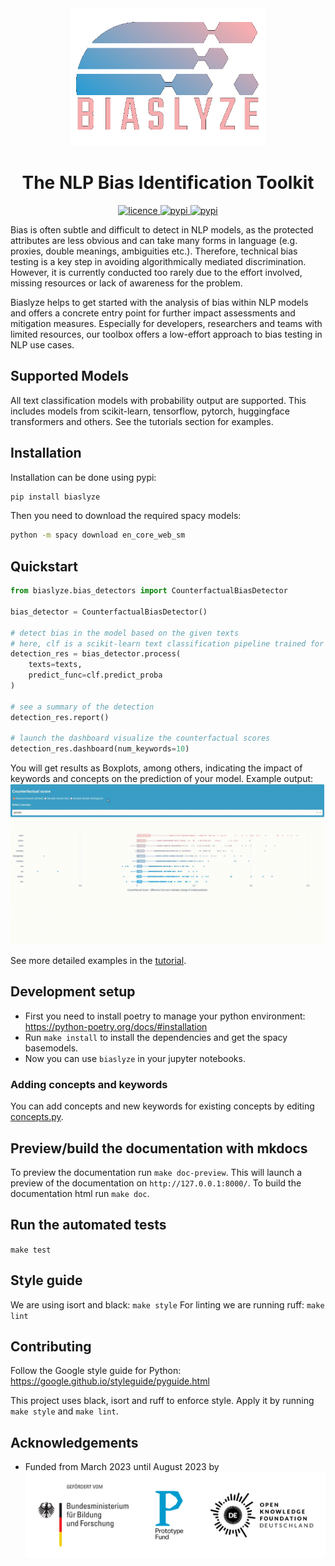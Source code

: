 
<div align="center">
  <img src="resources/biaslyze-logo-no-bg.png" alt="Biaslyze" height="220px">
  <h1>The NLP Bias Identification Toolkit</h1>
</div>

<div align="center">
    <a href="https://github.com/biaslyze-dev/biaslyze/blob/main/LICENSE">
        <img alt="licence" src="https://img.shields.io/github/license/biaslyze-dev/biaslyze">
    </a>
    <a href="https://pypi.org/project/biaslyze/">
        <img alt="pypi" src="https://img.shields.io/pypi/v/biaslyze">
    </a>
    <a href="https://pypi.org/project/biaslyze/">
        <img alt="pypi" src="https://img.shields.io/pypi/pyversions/biaslyze">
    </a>
</div>


Bias is often subtle and difficult to detect in NLP models, as the protected attributes are less obvious and can take many forms in language (e.g. proxies, double meanings, ambiguities etc.). Therefore, technical bias testing is a key step in avoiding algorithmically mediated discrimination. However, it is currently conducted too rarely due to the effort involved, missing resources or lack of awareness for the problem.

Biaslyze helps to get started with the analysis of bias within NLP models and offers a concrete entry point for further impact assessments and mitigation measures. Especially for developers, researchers and teams with limited resources, our toolbox offers a low-effort approach to bias testing in NLP use cases.

## Supported Models

All text classification models with probability output are supported. This includes models from scikit-learn, tensorflow, pytorch, huggingface transformers and others. 
See the tutorials section for examples.

## Installation

Installation can be done using pypi:
```bash
pip install biaslyze
```

Then you need to download the required spacy models:
```bash
python -m spacy download en_core_web_sm
```

## Quickstart

```python
from biaslyze.bias_detectors import CounterfactualBiasDetector

bias_detector = CounterfactualBiasDetector()

# detect bias in the model based on the given texts
# here, clf is a scikit-learn text classification pipeline trained for a binary classification task
detection_res = bias_detector.process(
    texts=texts,
    predict_func=clf.predict_proba
)

# see a summary of the detection
detection_res.report()

# launch the dashboard visualize the counterfactual scores
detection_res.dashboard(num_keywords=10)
```

You will get results as Boxplots, among others, indicating the impact of keywords and concepts on the prediction of your model.
Example output:
![](resources/biaslyze-demo-box-plot.gif)


See more detailed examples in the [tutorial](notebooks/notebooks/Tutorial_biaslyze_toxic-comments-usecase.ipynb).


## Development setup

- First you need to install poetry to manage your python environment: https://python-poetry.org/docs/#installation
- Run `make install` to install the dependencies and get the spacy basemodels.
- Now you can use `biaslyze` in your jupyter notebooks.


### Adding concepts and keywords

You can add concepts and new keywords for existing concepts by editing [concepts.py](https://github.com/biaslyze-dev/biaslyze/blob/main/biaslyze/concepts.py).

## Preview/build the documentation with mkdocs

To preview the documentation run `make doc-preview`. This will launch a preview of the documentation on `http://127.0.0.1:8000/`.
To build the documentation html run `make doc`.


## Run the automated tests

`make test`


## Style guide

We are using isort and black: `make style`
For linting we are running ruff: `make lint`

## Contributing

Follow the Google style guide for Python: https://google.github.io/styleguide/pyguide.html

This project uses black, isort and ruff to enforce style. Apply it by running `make style` and `make lint`.

## Acknowledgements

* Funded from March 2023 until August 2023 by ![logos of the "Bundesministerium für Bildung und Forschung", Prodotype Fund and OKFN-Deutschland](resources/pf_funding_logos.svg)
